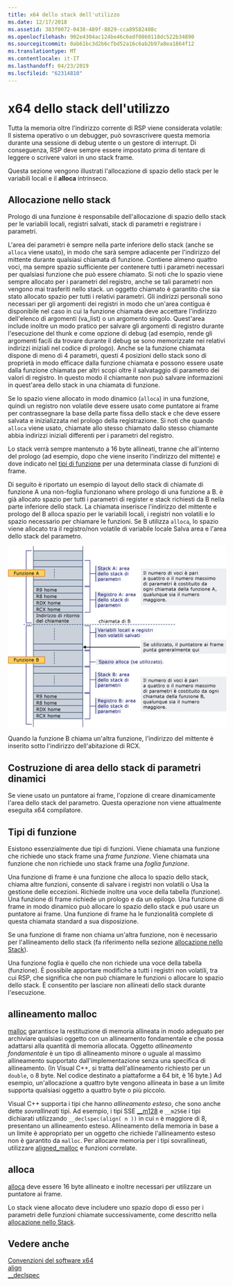 ```yaml
---
title: x64 dello stack dell'utilizzo
ms.date: 12/17/2018
ms.assetid: 383f0072-0438-489f-8829-cca89582408c
ms.openlocfilehash: 902e4304ac124be46c6edf0860118dc522b34890
ms.sourcegitcommit: 0ab61bc3d2b6cfbd52a16c6ab2b97a8ea1864f12
ms.translationtype: MT
ms.contentlocale: it-IT
ms.lasthandoff: 04/23/2019
ms.locfileid: "62314810"
---
```

# <a name="x64-stack-usage"></a>x64 dello stack dell'utilizzo

Tutta la memoria oltre l'indirizzo corrente di RSP viene considerata volatile: Il sistema operativo o un debugger, può sovrascrivere questa memoria durante una sessione di debug utente o un gestore di interrupt. Di conseguenza, RSP deve sempre essere impostato prima di tentare di leggere o scrivere valori in uno stack frame.

Questa sezione vengono illustrati l'allocazione di spazio dello stack per le variabili locali e il **alloca** intrinseco.

## <a name="stack-allocation"></a>Allocazione nello stack

Prologo di una funzione è responsabile dell'allocazione di spazio dello stack per le variabili locali, registri salvati, stack di parametri e registrare i parametri.

L'area dei parametri è sempre nella parte inferiore dello stack (anche se `alloca` viene usato), in modo che sarà sempre adiacente per l'indirizzo del mittente durante qualsiasi chiamata di funzione. Contiene almeno quattro voci, ma sempre spazio sufficiente per contenere tutti i parametri necessari per qualsiasi funzione che può essere chiamato. Si noti che lo spazio viene sempre allocato per i parametri del registro, anche se tali parametri non vengono mai trasferiti nello stack. un oggetto chiamato è garantito che sia stato allocato spazio per tutti i relativi parametri. Gli indirizzi personali sono necessari per gli argomenti dei registri in modo che un'area contigua è disponibile nel caso in cui la funzione chiamata deve accettare l'indirizzo dell'elenco di argomenti (va_list) o un argomento singolo. Quest'area include inoltre un modo pratico per salvare gli argomenti di registro durante l'esecuzione del thunk e come opzione di debug (ad esempio, rende gli argomenti facili da trovare durante il debug se sono memorizzate nei relativi indirizzi iniziali nel codice di prologo). Anche se la funzione chiamata dispone di meno di 4 parametri, questi 4 posizioni dello stack sono di proprietà in modo efficace dalla funzione chiamata e possono essere usate dalla funzione chiamata per altri scopi oltre il salvataggio di parametro dei valori di registro.  In questo modo il chiamante non può salvare informazioni in quest'area dello stack in una chiamata di funzione.

Se lo spazio viene allocato in modo dinamico (`alloca`) in una funzione, quindi un registro non volatile deve essere usato come puntatore ai frame per contrassegnare la base della parte fissa dello stack e che deve essere salvata e inizializzata nel prologo della registrazione. Si noti che quando `alloca` viene usato, chiamate allo stesso chiamato dallo stesso chiamante abbia indirizzi iniziali differenti per i parametri del registro.

Lo stack verrà sempre mantenuto a 16 byte allineati, tranne che all'interno del prologo (ad esempio, dopo che viene inserito l'indirizzo del mittente) e dove indicato nel [tipi di funzione](#function-types) per una determinata classe di funzioni di frame.

Di seguito è riportato un esempio di layout dello stack di chiamate di funzione A una non-foglia funzionano where prologo di una funzione a B. è già allocato spazio per tutti i parametri di register e stack richiesti da B nella parte inferiore dello stack. La chiamata inserisce l'indirizzo del mittente e prologo del B alloca spazio per le variabili locali, i registri non volatili e lo spazio necessario per chiamare le funzioni. Se B utilizza `alloca`, lo spazio viene allocato tra il registro/non volatile di variabile locale Salva area e l'area dello stack del parametro.

![Esempio di conversione AMD](../build/media/vcamd_conv_ex_5.png "esempio di conversione AMD")

Quando la funzione B chiama un'altra funzione, l'indirizzo del mittente è inserito sotto l'indirizzo dell'abitazione di RCX.

## <a name="dynamic-parameter-stack-area-construction"></a>Costruzione di area dello stack di parametri dinamici

Se viene usato un puntatore ai frame, l'opzione di creare dinamicamente l'area dello stack del parametro. Questa operazione non viene attualmente eseguita x64 compilatore.

## <a name="function-types"></a>Tipi di funzione

Esistono essenzialmente due tipi di funzioni. Viene chiamata una funzione che richiede uno stack frame una *frame funzione*. Viene chiamata una funzione che non richiede uno stack frame una *foglia funzione*.

Una funzione di frame è una funzione che alloca lo spazio dello stack, chiama altre funzioni, consente di salvare i registri non volatili o Usa la gestione delle eccezioni. Richiede inoltre una voce della tabella (funzione). Una funzione di frame richiede un prologo e da un epilogo. Una funzione di frame in modo dinamico può allocare lo spazio dello stack e può usare un puntatore ai frame. Una funzione di frame ha le funzionalità complete di questa chiamata standard a sua disposizione.

Se una funzione di frame non chiama un'altra funzione, non è necessario per l'allineamento dello stack (fa riferimento nella sezione [allocazione nello Stack](#stack-allocation)).

Una funzione foglia è quello che non richiede una voce della tabella (funzione). È possibile apportare modifiche a tutti i registri non volatili, tra cui RSP, che significa che non può chiamare le funzioni o allocare lo spazio dello stack. È consentito per lasciare non allineati dello stack durante l'esecuzione.

## <a name="malloc-alignment"></a>allineamento malloc

[malloc](../c-runtime-library/reference/malloc.md) garantisce la restituzione di memoria allineata in modo adeguato per archiviare qualsiasi oggetto con un allineamento fondamentale e che possa adattarsi alla quantità di memoria allocata. Oggetto *allineamento fondamentale* è un tipo di allineamento minore o uguale al massimo allineamento supportato dall'implementazione senza una specifica di allineamento. (In Visual C++, si tratta dell'allineamento richiesto per un `double`, o 8 byte. Nel codice destinato a piattaforme a 64 bit, è 16 byte.) Ad esempio, un'allocazione a quattro byte vengono allineata in base a un limite supporta qualsiasi oggetto a quattro byte o più piccolo.

Visual C++ supporta i tipi che hanno *allineamento esteso*, che sono anche dette *sovrallineati* tipi. Ad esempio, i tipi SSE [__m128](../cpp/m128.md) e `__m256`e i tipi dichiarati utilizzando `__declspec(align( n ))` in cui `n` è maggiore di 8, presentano un allineamento esteso. Allineamento della memoria in base a un limite è appropriato per un oggetto che richiede l'allineamento esteso non è garantito da `malloc`. Per allocare memoria per i tipi sovrallineati, utilizzare [aligned_malloc](../c-runtime-library/reference/aligned-malloc.md) e funzioni correlate.

## <a name="alloca"></a>alloca

[alloca](../c-runtime-library/reference/alloca.md) deve essere 16 byte allineato e inoltre necessari per utilizzare un puntatore ai frame.

Lo stack viene allocato deve includere uno spazio dopo di esso per i parametri delle funzioni chiamate successivamente, come descritto nella [allocazione nello Stack](#stack-allocation).

## <a name="see-also"></a>Vedere anche

[Convenzioni del software x64](../build/x64-software-conventions.md)<br/>
[align](../cpp/align-cpp.md)<br/>
[__declspec](../cpp/declspec.md)
